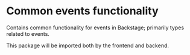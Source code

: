 # Common events functionality

Contains common functionality for events in Backstage; primarily types related to events.

This package will be imported both by the frontend and backend.
